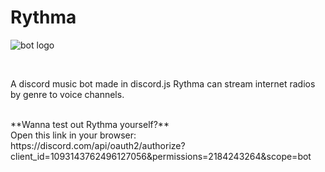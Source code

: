 # Rythma
![bot logo](https://cdn.discordapp.com/avatars/1093143762496127056/36b694ebd63f898c546f3c54ba0720e3.webp?size=128)

<br />

A discord music bot made in discord.js
Rythma can stream internet radios by genre to voice channels.

<br />
**Wanna test out Rythma yourself?**<br />
Open this link in your browser:<br />
https://discord.com/api/oauth2/authorize?client_id=1093143762496127056&permissions=2184243264&scope=bot
